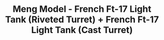---
layout: product
title: "Meng Model - French Ft-17 Light Tank (Riveted Turret) + French Ft-17 Light Tank (Cast Turret) "
price: "TBA" 
desc: "N/A"
img_path: "/assets/img/MMTS011_MMTS008.jpg"
brand: "N/A"
available: false
special_offer: false
new: false
soon: false
cat: "010000"
subcat: "011000"
subsubcat: "0N/A"
sifra: "MMTS011_MMTS008"
---